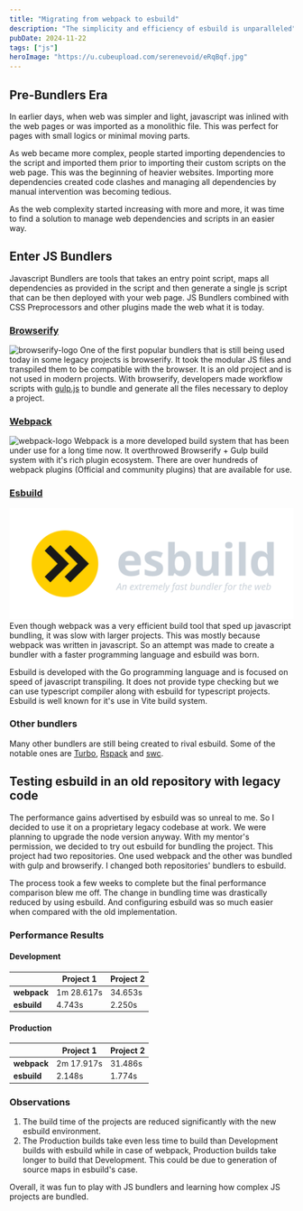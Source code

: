 ```yaml
---
title: "Migrating from webpack to esbuild"
description: "The simplicity and efficiency of esbuild is unparalleled"
pubDate: 2024-11-22
tags: ["js"]
heroImage: "https://u.cubeupload.com/serenevoid/eRqBqf.jpg"
---
```

## Pre-Bundlers Era
In earlier days, when web was simpler and light, javascript was inlined with the
web pages or was imported as a monolithic file. This was perfect for pages with
small logics or minimal moving parts.

As web became more complex, people started importing dependencies to the script
and imported them prior to importing their custom scripts on the web page. This
was the beginning of heavier websites. Importing more dependencies created code
clashes and managing all dependencies by manual intervention was becoming tedious.

As the web complexity started increasing with more and more, it was time to find
a solution to manage web dependencies and scripts in an easier way. 

## Enter JS Bundlers
Javascript Bundlers are tools that takes an entry point script, maps all dependencies
as provided in the script and then generate a single js script that can be then
deployed with your web page. JS Bundlers combined with CSS Preprocessors and other
plugins made the web what it is today.

### [Browserify](https://browserify.org/)
![browserify-logo](https://cdn.icon-icons.com/icons2/2699/PNG/512/browserify_logo_icon_169455.png)
One of the first popular bundlers that is still being used today in some legacy projects
is browserify. It took the modular JS files and transpiled them to be compatible with
the browser. It is an old project and is not used in modern projects. With browserify,
developers made workflow scripts with [gulp.js](https://gulpjs.com/) to bundle and generate
all the files necessary to deploy a project.

### [Webpack](https://webpack.js.org/)
![webpack-logo](https://webpack.js.org/site-logo.c0e60df418e04f58.svg)
Webpack is a more developed build system that has been under use for a long time now.
It overthrowed Browserify + Gulp build system with it's rich plugin ecosystem.
There are over hundreds of webpack plugins (Official and community plugins) that
are available for use.

### [Esbuild](https://esbuild.github.io/)
![esbuild-logo](https://github.com/evanw/esbuild/raw/main/images/wordmark-dark.svg)
Even though webpack was a very efficient build tool that sped up javascript bundling,
it was slow with larger projects. This was mostly because webpack was written in
javascript. So an attempt was made to create a bundler with a faster programming
language and esbuild was born.

Esbuild is developed with the Go programming language and is focused on speed of
javascript transpiling. It does not provide type checking but we can use typescript
compiler along with esbuild for typescript projects. Esbuild is well known for it's
use in Vite build system.

### Other bundlers
Many other bundlers are still being created to rival esbuild. Some of the notable ones
are [Turbo](https://turbo.build/), [Rspack](https://rspack.dev/) and [swc](https://swc.rs/).

## Testing esbuild in an old repository with legacy code
The performance gains advertised by esbuild was so unreal to me. So I decided to
use it on a proprietary legacy codebase at work. We were planning to upgrade the
node version anyway. With my mentor's permission, we decided to try out esbuild
for bundling the project. This project had two repositories. One used webpack and the
other was bundled with gulp and browserify. I changed both repositories' bundlers
to esbuild.

The process took a few weeks to complete but the final performance comparison
blew me off. The change in bundling time was drastically reduced by using esbuild.
And configuring esbuild was so much easier when compared with the old implementation.

### Performance Results
#### Development

|       |   Project 1| Project 2|
|-------|------------|----------|
|**webpack**|  1m 28.617s|   34.653s|
|**esbuild**|      4.743s|    2.250s|

#### Production

|       |   Project 1| Project 2|
|-------|------------|----------|
|**webpack**|  2m 17.917s|   31.486s|
|**esbuild**|      2.148s|    1.774s|

### Observations

1. The build time of the projects are reduced significantly with the new esbuild
environment.
2. The Production builds take even less time to build than Development builds with esbuild while in case of webpack, Production builds take longer to build that Development. This could be due to generation of source maps in esbuild's case.


Overall, it was fun to play with JS bundlers and learning how complex JS projects are
bundled.
